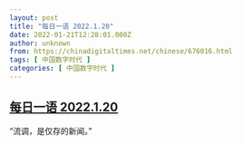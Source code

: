 ```yaml
---
layout: post
title: "每日一语 2022.1.20"
date: 2022-01-21T12:28:01.000Z
author: unknown
from: https://chinadigitaltimes.net/chinese/676016.html
tags: [ 中国数字时代 ]
categories: [ 中国数字时代 ]
---
```

<!--1642768081000-->
[每日一语 2022.1.20](https://chinadigitaltimes.net/chinese/676016.html)
------

<div>
<p>“流调，是仅存的新闻。”</p><p><img src="https://chinadigitaltimes.net/chinese/files/2022/01/1.20-1.jpg" alt="" /></p>
</div>
